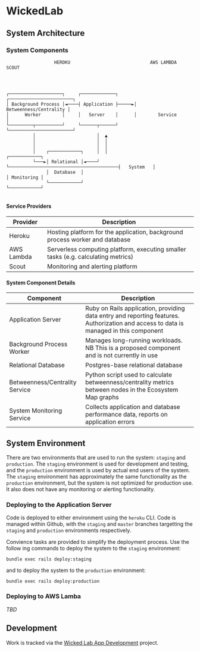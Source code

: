 # WickedLab

## System Architecture

### System Components

```
                  HEROKU                              AWS LAMBDA                    SCOUT




┌────────────────────┐     ┌─────────────┐      ┌────────────────────────┐
│ Background Process │◄────┤ Application ├─────►│ Betweenness/Centrality │
│      Worker        │     │   Server    │      │        Service         │
└─────────┬──────────┘     └──────┬──────┘      └────────────────────────┘
          │                       │  ▲
          │                       │  │
          │                       │  │
          │    ┌────────────┐     │  │                                         ┌────────────┐
          └───►│ Relational │◄────┘  └─────────────────────────────────────────┤   System   │
               │  Database  │                                                  │ Monitoring │
               └────────────┘                                                  └────────────┘


```

#### Service Providers

| Provider | Description |
| --------------- | --------------- |
| Heroku | Hosting platform for the application, background process worker and database |
| AWS Lambda | Serverless computing platform, executing smaller tasks (e.g. calculating metrics)  |
| Scout | Monitoring and alerting platform |

#### System Component Details

| Component | Description |
| --------------- | --------------- |
| Application Server | Ruby on Rails application, providing data entry and reporting features. Authorization and access to data is managed in this component |
| Background Process Worker | Manages long-running workloads. NB This is a proposed component and is not currently in use |
| Relational Database | Postgres-base relational database |
| Betweenness/Centrality Service | Python script used to calculate betweenness/centrality metrics between nodes in the Ecosystem Map graphs |
| System Monitoring Service | Collects application and database performance data, reports on application errors |


## System Environment

There are two environments that are used to run the system: `staging` and `production`. The `staging` environment is used for development and testing, and the `production` environment is used by actual end users of the system. The `staging` environment has approximately the same functionality as the `production` environment, but the system is not optimized for production use. It also does not have any monitoring or alerting functionality.

### Deploying to the Application Server

Code is deployed to either environment using the `heroku` CLI. Code is managed within Github, with the `staging` and `master` branches targetting the `staging` and `production` environments respectively.

Convience tasks are provided to simplify the deployment process. Use the follow ing commands to deploy the system to the `staging` environment:


```
bundle exec rails deploy:staging
```

and to deploy the system to the `production` environment:

```
bundle exec rails deploy:production
```

### Deploying to AWS Lamba

_TBD_

## Development

Work is tracked via the [Wicked Lab App Development](https://github.com/ferrisoxide/wicked_software/projects/1) project.
